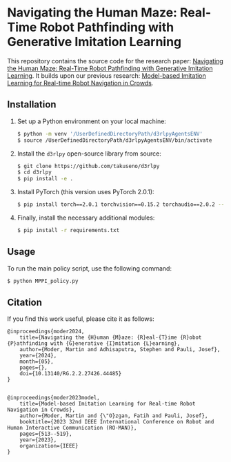 # Navigating the Human Maze: Real-Time Robot Pathfinding with Generative Imitation Learning

This repository contains the source code for the research paper: [Navigating the Human Maze: Real-Time Robot Pathfinding with Generative Imitation Learning](https://human-maze-navigation.github.io). It builds upon our previous research: [Model-based Imitation Learning for Real-time Robot Navigation in Crowds](https://ieeexplore.ieee.org/document/10309382).

## Installation

1. Set up a Python environment on your local machine:

    ```bash
    $ python -m venv '/UserDefinedDirectoryPath/d3rlpyAgentsENV'
    $ source /UserDefinedDirectoryPath/d3rlpyAgentsENV/bin/activate
    ```

2. Install the `d3rlpy` open-source library from source:

    ```bash
    $ git clone https://github.com/takuseno/d3rlpy
    $ cd d3rlpy
    $ pip install -e .
    ```

3. Install PyTorch (this version uses PyTorch 2.0.1):

    ```bash
    $ pip install torch==2.0.1 torchvision==0.15.2 torchaudio==2.0.2 --index-url https://download.pytorch.org/whl/cu118
    ```

4. Finally, install the necessary additional modules:

    ```bash
    $ pip install -r requirements.txt
    ```

## Usage

To run the main policy script, use the following command:

```bash
$ python MPPI_policy.py
```
## Citation

If you find this work useful, please cite it as follows:

```code
@inproceedings{moder2024,
    title={Navigating the {H}uman {M}aze: {R}eal-{T}ime {R}obot {P}athfinding with {G}enerative {I}mitation {L}earning},
    author={Moder, Martin and Adhisaputra, Stephen and Pauli, Josef},
    year={2024},
    month={05},
    pages={},
    doi={10.13140/RG.2.2.27426.44485}
}


@inproceedings{moder2023model,
    title={Model-based Imitation Learning for Real-time Robot Navigation in Crowds},
    author={Moder, Martin and {\"O}zgan, Fatih and Pauli, Josef},
    booktitle={2023 32nd IEEE International Conference on Robot and Human Interactive Communication (RO-MAN)},
    pages={513--519},
    year={2023},
    organization={IEEE}
}
```
